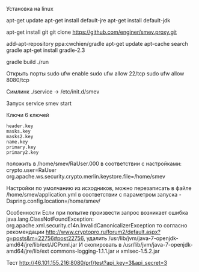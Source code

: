 Установка на linux

apt-get update
apt-get install default-jre
apt-get install default-jdk

apt-get install git
git clone https://github.com/enginer/smev.proxy.git

add-apt-repository ppa:cwchien/gradle
apt-get update
apt-cache search gradle
apt-get install gradle-2.3

gradle build
./run

Открыть порты
sudo ufw enable
sudo ufw allow 22/tcp
sudo ufw allow 8080/tcp

Симлинк
./service -> /etc/init.d/smev

Запуск
service smev start

Ключи
6 ключей
```
header.key
masks.key
masks2.key
name.key
primary.key
primary2.key
```
положить в /home/smev/RaUser.000 в соответствии с настройками:
crypto.user=RaUser
org.apache.ws.security.crypto.merlin.keystore.file=/home/smev

Настройки
по умолчанию из исходников, можно перезаписать в файле /home/smev/application.yml в соответствии с параметром запуска -Dspring.config.location=/home/smev/

Особенности
Если при попытке произвести запрос возникает ошибка java.lang.ClassNotFoundException: org.apache.xml.security.c14n.InvalidCanonicalizerException
то согласно рекомендации http://www.cryptopro.ru/forum2/default.aspx?g=posts&m=22756#post22756, удалить /usr/lib/jvm/java-7-openjdk-amd64/jre/lib/ext/JCPxml.jar
И скопировать в /usr/lib/jvm/java-7-openjdk-amd64/jre/lib/ext commons-logging-1.1.1.jar и xmlsec-1.5.2.jar

Тест http://46.101.155.216:8080/prf/test?api_key=3&api_secret=3

